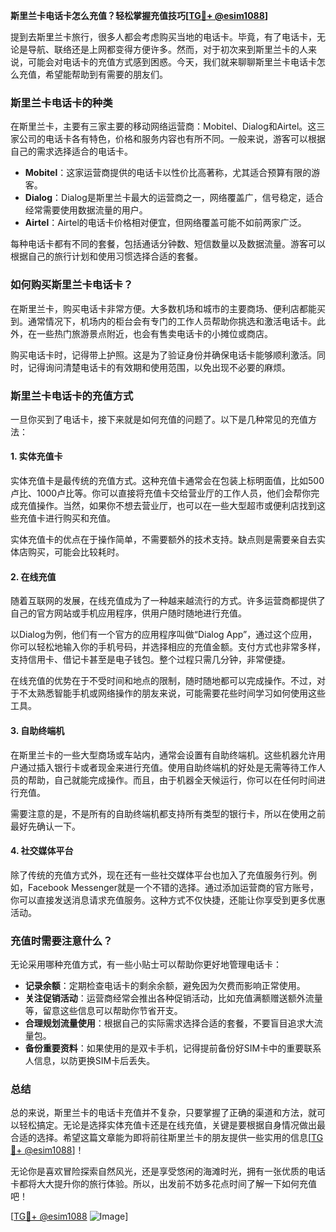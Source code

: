 **斯里兰卡电话卡怎么充值？轻松掌握充值技巧[[TG💪+ @esim1088](https://t.me/s/esim1088)]**

提到去斯里兰卡旅行，很多人都会考虑购买当地的电话卡。毕竟，有了电话卡，无论是导航、联络还是上网都变得方便许多。然而，对于初次来到斯里兰卡的人来说，可能会对电话卡的充值方式感到困惑。今天，我们就来聊聊斯里兰卡电话卡怎么充值，希望能帮助到有需要的朋友们。

### 斯里兰卡电话卡的种类

在斯里兰卡，主要有三家主要的移动网络运营商：Mobitel、Dialog和Airtel。这三家公司的电话卡各有特色，价格和服务内容也有所不同。一般来说，游客可以根据自己的需求选择适合的电话卡。

- **Mobitel**：这家运营商提供的电话卡以性价比高著称，尤其适合预算有限的游客。
- **Dialog**：Dialog是斯里兰卡最大的运营商之一，网络覆盖广，信号稳定，适合经常需要使用数据流量的用户。
- **Airtel**：Airtel的电话卡价格相对便宜，但网络覆盖可能不如前两家广泛。

每种电话卡都有不同的套餐，包括通话分钟数、短信数量以及数据流量。游客可以根据自己的旅行计划和使用习惯选择合适的套餐。

### 如何购买斯里兰卡电话卡？

在斯里兰卡，购买电话卡非常方便。大多数机场和城市的主要商场、便利店都能买到。通常情况下，机场内的柜台会有专门的工作人员帮助你挑选和激活电话卡。此外，在一些热门旅游景点附近，也会有售卖电话卡的小摊位或商店。

购买电话卡时，记得带上护照。这是为了验证身份并确保电话卡能够顺利激活。同时，记得询问清楚电话卡的有效期和使用范围，以免出现不必要的麻烦。

### 斯里兰卡电话卡的充值方式

一旦你买到了电话卡，接下来就是如何充值的问题了。以下是几种常见的充值方法：

#### 1. 实体充值卡

实体充值卡是最传统的充值方式。这种充值卡通常会在包装上标明面值，比如500卢比、1000卢比等。你可以直接将充值卡交给营业厅的工作人员，他们会帮你完成充值操作。当然，如果你不想去营业厅，也可以在一些大型超市或便利店找到这些充值卡进行购买和充值。

实体充值卡的优点在于操作简单，不需要额外的技术支持。缺点则是需要亲自去实体店购买，可能会比较耗时。

#### 2. 在线充值

随着互联网的发展，在线充值成为了一种越来越流行的方式。许多运营商都提供了自己的官方网站或手机应用程序，供用户随时随地进行充值。

以Dialog为例，他们有一个官方的应用程序叫做“Dialog App”，通过这个应用，你可以轻松地输入你的手机号码，并选择相应的充值金额。支付方式也非常多样，支持信用卡、借记卡甚至是电子钱包。整个过程只需几分钟，非常便捷。

在线充值的优势在于不受时间和地点的限制，随时随地都可以完成操作。不过，对于不太熟悉智能手机或网络操作的朋友来说，可能需要花些时间学习如何使用这些工具。

#### 3. 自助终端机

在斯里兰卡的一些大型商场或车站内，通常会设置有自助终端机。这些机器允许用户通过插入银行卡或者现金来进行充值。使用自助终端机的好处是无需等待工作人员的帮助，自己就能完成操作。而且，由于机器全天候运行，你可以在任何时间进行充值。

需要注意的是，不是所有的自助终端机都支持所有类型的银行卡，所以在使用之前最好先确认一下。

#### 4. 社交媒体平台

除了传统的充值方式外，现在还有一些社交媒体平台也加入了充值服务行列。例如，Facebook Messenger就是一个不错的选择。通过添加运营商的官方账号，你可以直接发送消息请求充值服务。这种方式不仅快捷，还能让你享受到更多优惠活动。

### 充值时需要注意什么？

无论采用哪种充值方式，有一些小贴士可以帮助你更好地管理电话卡：

- **记录余额**：定期检查电话卡的剩余余额，避免因为欠费而影响正常使用。
- **关注促销活动**：运营商经常会推出各种促销活动，比如充值满额赠送额外流量等，留意这些信息可以帮助你节省开支。
- **合理规划流量使用**：根据自己的实际需求选择合适的套餐，不要盲目追求大流量包。
- **备份重要资料**：如果使用的是双卡手机，记得提前备份好SIM卡中的重要联系人信息，以防更换SIM卡后丢失。

### 总结

总的来说，斯里兰卡的电话卡充值并不复杂，只要掌握了正确的渠道和方法，就可以轻松搞定。无论是选择实体充值卡还是在线充值，关键是要根据自身情况做出最合适的选择。希望这篇文章能为即将前往斯里兰卡的朋友提供一些实用的信息[[TG💪+ @esim1088](https://t.me/s/esim1088)]！

无论你是喜欢冒险探索自然风光，还是享受悠闲的海滩时光，拥有一张优质的电话卡都将大大提升你的旅行体验。所以，出发前不妨多花点时间了解一下如何充值吧！

[[TG💪+ @esim1088](https://t.me/s/esim1088) ![Image](https://i.postimg.cc/4NQfJmqS/Snipaste-2025-05-13-00-14-12.png)]